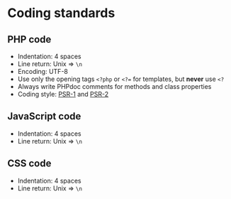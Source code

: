 Coding standards
================

PHP code
--------

- Indentation: 4 spaces
- Line return: Unix => `\n`
- Encoding: UTF-8
- Use only the opening tags `<?php` or `<?=` for templates, but **never** use `<?`
- Always write PHPdoc comments for methods and class properties
- Coding style: [PSR-1](http://www.php-fig.org/psr/psr-1/) and [PSR-2](http://www.php-fig.org/psr/psr-2/)

JavaScript code
---------------

- Indentation: 4 spaces
- Line return: Unix => `\n`

CSS code
--------

- Indentation: 4 spaces
- Line return: Unix => `\n`
